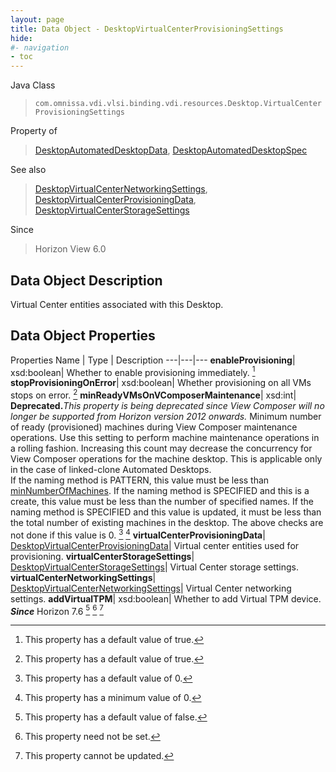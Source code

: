 ```yaml
---
layout: page
title: Data Object - DesktopVirtualCenterProvisioningSettings
hide:
#- navigation
- toc
---
```






Java Class
> `com.omnissa.vdi.vlsi.binding.vdi.resources.Desktop.VirtualCenterProvisioningSettings`

Property of
> [DesktopAutomatedDesktopData](vdi.resources.Desktop.AutomatedDesktopData.md#field_detail), [DesktopAutomatedDesktopSpec](vdi.resources.Desktop.AutomatedDesktopSpec.md#field_detail)

See also
> [DesktopVirtualCenterNetworkingSettings](vdi.resources.Desktop.VirtualCenterNetworkingSettings.md), [DesktopVirtualCenterProvisioningData](vdi.resources.Desktop.VirtualCenterProvisioningData.md), [DesktopVirtualCenterStorageSettings](vdi.resources.Desktop.VirtualCenterStorageSettings.md)

Since
> Horizon View 6.0


## Data Object Description

Virtual Center entities associated with this Desktop.

## Data Object Properties
Properties
Name |  Type |  Description
---|---|---
**enableProvisioning**|  xsd:boolean|  Whether to enable provisioning immediately. [^6]
**stopProvisioningOnError**|  xsd:boolean|  Whether provisioning on all VMs stops on error. [^6]
**minReadyVMsOnVComposerMaintenance**|  xsd:int| **Deprecated.**_This property is being deprecated since View Composer will no longer be supported from Horizon version 2012 onwards._ Minimum number of ready (provisioned) machines during View Composer maintenance operations. Use this setting to perform machine maintenance operations in a rolling fashion. Increasing this count may decrease the concurrency for View Composer operations for the machine desktop. This is applicable only in the case of linked-clone Automated Desktops. <br>If the naming method is PATTERN, this value must be less than [minNumberOfMachines](vdi.resources.Desktop.PatternNamingSettings.md#minNumberOfMachines). If the naming method is SPECIFIED and this is a create, this value must be less than the number of specified names. If the naming method is SPECIFIED and this value is updated, it must be less than the total number of existing machines in the desktop. The above checks are not done if this value is 0. [^19] [^72]
**virtualCenterProvisioningData**| [DesktopVirtualCenterProvisioningData](vdi.resources.Desktop.VirtualCenterProvisioningData.md)|  Virtual center entities used for provisioning.
**virtualCenterStorageSettings**| [DesktopVirtualCenterStorageSettings](vdi.resources.Desktop.VirtualCenterStorageSettings.md)|  Virtual Center storage settings.
**virtualCenterNetworkingSettings**| [DesktopVirtualCenterNetworkingSettings](vdi.resources.Desktop.VirtualCenterNetworkingSettings.md)|  Virtual Center networking settings.
**addVirtualTPM**|  xsd:boolean|  Whether to add Virtual TPM device.  **_Since_** Horizon 7.6 [^5] [^1] [^2]


 


[^1]: This property need not be set.
[^2]: This property cannot be updated.
[^5]: This property has a default value of false.
[^6]: This property has a default value of true.
[^19]: This property has a default value of 0.
[^72]: This property has a minimum value of 0.